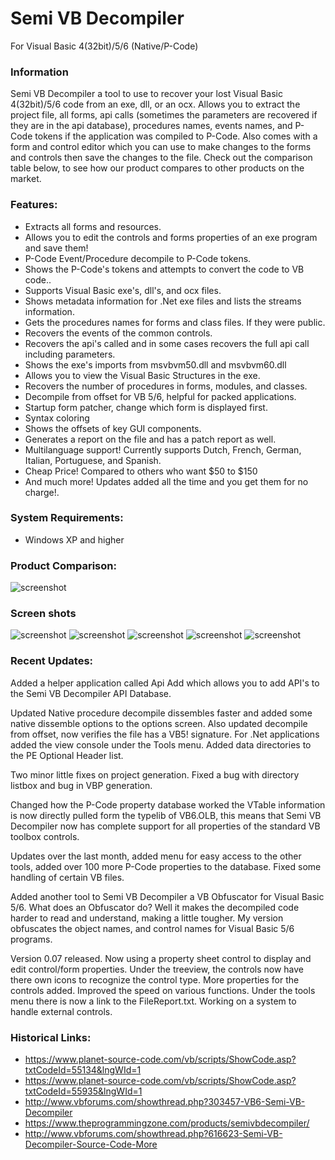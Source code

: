 
# Semi VB Decompiler
For Visual Basic 4(32bit)/5/6 (Native/P-Code)

### Information

Semi VB Decompiler a tool to use to recover your lost Visual Basic 4(32bit)/5/6 code from an exe, dll, or an ocx. Allows you to extract the project file, all forms, api calls (sometimes the parameters are recovered if they are in the api database), procedures names, events names, and P-Code tokens if the application was compiled to P-Code. Also comes with a form and control editor which you can use to make changes to the forms and controls then save the changes to the file. Check out the comparison table below, to see how our product compares to other products on the market.

### Features:

- Extracts all forms and resources.
- Allows you to edit the controls and forms properties of an exe program and save them!
- P-Code Event/Procedure decompile to P-Code tokens.
- Shows the P-Code's tokens and attempts to convert the code to VB code..
- Supports Visual Basic exe's, dll's, and ocx files.
- Shows metadata information for .Net exe files and lists the streams information.
- Gets the procedures names for forms and class files.  If they were public.
- Recovers the events of the common controls.
- Recovers the api's called and in some cases recovers the full api call including parameters.
- Shows the exe's imports from  msvbvm50.dll  and msvbvm60.dll
- Allows you to view the Visual Basic Structures in the exe.
- Recovers the number of procedures in forms, modules, and classes.
- Decompile from offset for VB 5/6, helpful for packed applications.
- Startup form patcher, change which form is displayed first.
- Syntax coloring
- Shows the offsets of key GUI components.
- Generates a report on the file and has a patch report as well.
- Multilanguage support! Currently supports Dutch, French, German, Italian, Portuguese, and Spanish.
- Cheap Price! Compared to others who want $50 to $150
- And much more! Updates added all the time and you get them for no charge!.

### System Requirements:

-    Windows XP and higher

### Product Comparison:

![screenshot](https://raw.githubusercontent.com/dzzie/Semi-VB-Decompiler/master/Historical_Versions/compare_table.png)

### Screen shots

![screenshot](https://raw.githubusercontent.com/dzzie/Semi-VB-Decompiler/master/Historical_Versions/screen1.PNG)
![screenshot](https://raw.githubusercontent.com/dzzie/Semi-VB-Decompiler/master/Historical_Versions/screen2.PNG)
![screenshot](https://raw.githubusercontent.com/dzzie/Semi-VB-Decompiler/master/Historical_Versions/screen3.PNG)
![screenshot](https://raw.githubusercontent.com/dzzie/Semi-VB-Decompiler/master/Historical_Versions/ssPcode.PNG)
![screenshot](https://raw.githubusercontent.com/dzzie/Semi-VB-Decompiler/master/Historical_Versions/vbdeco.PNG)

### Recent Updates:

Added a helper application called Api Add which allows you to add API's to the Semi VB Decompiler API Database.

Updated Native procedure decompile dissembles faster and added some native dissemble options to the options screen. Also updated decompile from offset, now verifies the file has a VB5! signature. For .Net applications added the view console under the Tools menu. Added data directories to the PE Optional Header list.

Two minor little fixes on project generation. Fixed a bug with directory listbox and bug in VBP generation.

Changed how the P-Code property database worked the VTable information is now directly pulled form the typelib of VB6.OLB, this means that Semi VB Decompiler now has complete support for all properties of the standard VB toolbox controls.

Updates over the last month, added menu for easy access to the other tools,  added over 100 more P-Code properties to the database. Fixed some handling of certain VB files.

Added another tool to Semi VB Decompiler a VB Obfuscator for Visual Basic 5/6. What does an Obfuscator do? Well it makes the decompiled code harder to read and understand, making a little tougher.   My version obfuscates the object names, and control names for Visual Basic 5/6 programs.

Version 0.07 released.   Now using a property sheet control to display and edit control/form properties.  Under the treeview, the controls now have there own icons to recognize the control type.  More properties for the controls added.  Improved the speed on various functions. Under the tools menu there is now a link to the FileReport.txt. Working on a system to handle external controls. 


### Historical Links:

- https://www.planet-source-code.com/vb/scripts/ShowCode.asp?txtCodeId=55134&lngWId=1
- https://www.planet-source-code.com/vb/scripts/ShowCode.asp?txtCodeId=55935&lngWId=1
- http://www.vbforums.com/showthread.php?303457-VB6-Semi-VB-Decompiler
- https://www.theprogrammingzone.com/products/semivbdecompiler/
- http://www.vbforums.com/showthread.php?616623-Semi-VB-Decompiler-Source-Code-More

